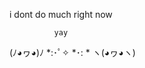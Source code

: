 i dont do much right now


              yay
(ﾉ◕ヮ◕)ﾉ *:･ﾟ✧ *･: * ヽ(◕ヮ◕ヽ)

<!---
Xanziptomistic/Xanziptomistic is a ✨ special ✨ repository because its `README.md` (this file) appears on your GitHub profile.
You can click the Preview link to take a look at your changes.
--->
